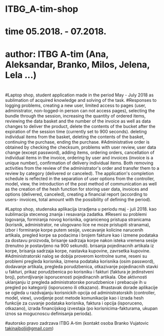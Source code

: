 # ITBG_A-tim-shop
# time 05.2018. - 07.2018.
# author: ITBG A-tim (Ana, Aleksandar, Branko, Milos, Jelena, Lela ...)
#
#Laptop shop, student application made in the period May - July 2018 as sublimation of acquired knowledge and solving of the task.
#Responses to logging problems, creating a new user, limited access to pages (user, administrator, non-logged-in person can not access pages), selecting the bundle through the session, increasing the quantity of ordered items, reviewing the data basket and the number of the invoice as well as data changes to deliver the product, delete the contents of the bucket after the expiration of the session time (currently set to 900 seconds). deleting individual items from the basket, deleting the contents of the basket, continuing the purchase, ending the purchase.
#Administrative order is obtained by checking the checksum, problems with user review, user data change (except password), adding items, ordering orders, cancellation of individual items in the invoice, ordering by user and invoices (invoice is a unique number), confirmation of delivery individual items. Both removing activities from the review of the administrator's order and transfer them to a review by category (delivered or canceled).
The application's completion schedule is reflected in the separation of user options from the controller, model, view, the introduction of the post method of communication as well as the creation of the hesh function for storing user data, invoices and options (delivered, canceled), creating a financial report (according to users- invoices, total amount with the possibility of defining the period).


#Laptop shop, studenska aplikacija izradjena u periodu maj - juli 2018. kao sublimacija stecenog znanja i resavanja zadatka.
#Reseni su problemi logovanja, formiranja novog korisnika, ogranicenog pristupa stranicama (korisnik, administrator, ne ulogovano lice ne moze pristupiti stranama), izbor i formiranje korpe putem sesije, uvecavanje kolicine narucenih artikala, pregled korpe sa podacima i brojem fakture kao i izmene podataka za dostavu proizvoda, brisanje sadrzaja korpe nakon isteka vremena sesije (trenutno je postavljeno na 900 sekundi). brisanja pojedinacnih artikala iz korpe, brisanja sadrzaja korpe, nastavka kupovine, zavrsetka kupovine. 
#Administratorski nalog se dobija proverom kontrolne sume, reseni su problemi pregleda korisnika, izmena podataka korisnika (osim password), dodavanje artikala, pregleda porudzbenica, otkazivanje pojedinacnih stavki u fakturi, prikaz porudzbenica po korisniku i fakturi (faktura je jedinstveni broj), potvrdjivanje isporucenosti pojedinacnih artikala. Obe aktivnosti uklanjanju iz pregleda administratorske porudzbenice i prebacuje ih u pregled po kategoriji (isporuceno ili otkazano).
#nastavak dorade aplikacije se ogleda u razdvajanju korisnickih opcija od administratorskih (controller, model, view), uvodjenje post metode komunikacije kao i izrada hesh funkcije za cuvanje podataka korisnika, faktura i opcija (isporuceno, otkazano), izrada financijskog izvestaja (po korisnicima-fakturama, ukupan iznos sa mogucnoscu definisanja perioda).

#autorsko pravo zadrzava ITBG A-tim (kontakt osoba Branko Vujatovic takinajbolji@gmail.com)
